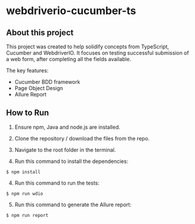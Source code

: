 # webdriverio-cucumber-ts

## About this project
This project was created to help solidify concepts from TypeScript, Cucumber and WebdriverIO. It focuses on testing successful submission of a web form, after completing all the fields available.

The key features:
- Cucumber BDD framework
- Page Object Design
- Allure Report


## How to Run
1. Ensure npm, Java and node.js are installed.

2. Clone the repository / download the files from the repo.

3. Navigate to the root folder in the terminal.

4. Run this command to install the dependencies:
```
$ npm install
```

4. Run this command to run the tests:
```
$ npm run wdio
```

5. Run this command to generate the Allure report:
```
$ npm run report
```